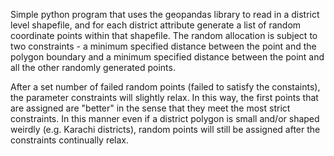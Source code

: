Simple python program that uses the geopandas library to read in a district level shapefile, and for each district attribute generate a list of random coordinate points within that shapefile. The random allocation is subject to two constraints - a minimum specified distance between the point and the polygon boundary and a minimum specified distance between the point and all the other randomly generated points. 

After a set number of failed random points (failed to satisfy the constaints), the parameter constraints will slightly relax. In this way, the first points that are assigned are "better" in the sense that they meet the most strict constraints. In this manner even if a district polygon is small and/or shaped weirdly (e.g. Karachi districts), random points will still be assigned after the constraints continually relax. 
